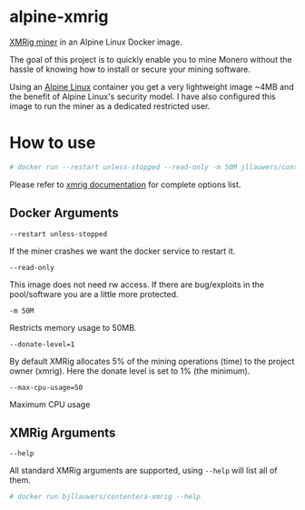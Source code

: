 # alpine-xmrig
[XMRig miner](https://github.com/xmrig/xmrig) in an Alpine Linux Docker image.

The goal of this project is to quickly enable you to mine Monero without the hassle of knowing how to install or secure your mining software. 

Using an [Alpine Linux](https://www.alpinelinux.org/) container you get a very lightweight image ~4MB and the benefit of Alpine Linux's security model.
I have also configured this image to run the miner as a dedicated  restricted user.

# How to use
```bash
# docker run --restart unless-stopped --read-only -m 50M jllauwers/contentera-xmrig -l xmr-default.log --donate-level=1 --max-cpu-usage 50 -o %POOL% -u %WALLET%
```

Please refer to [xmrig documentation](https://github.com/xmrig/xmrig) for complete options list. 

## Docker Arguments
`--restart unless-stopped`

If the miner crashes we want the docker service to restart it.

`--read-only`

This image does not need rw access.
If there are bug/exploits in the pool/software you are a little more protected.

`-m 50M`

Restricts memory usage to 50MB.

`--donate-level=1`

By default XMRig allocates 5% of the mining operations (time) to the project owner (xmrig). Here the donate level is set to 1% (the minimum). 

`--max-cpu-usage=50`

Maximum CPU usage

## XMRig Arguments
`--help`

All standard XMRig arguments are supported, using `--help` will list all of them.
```bash
# docker run bjllauwers/contentera-xmrig --help
```
